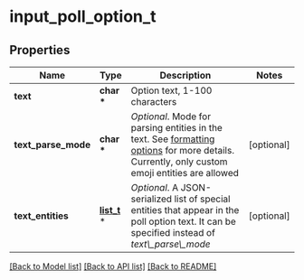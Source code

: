 # input_poll_option_t

## Properties
Name | Type | Description | Notes
------------ | ------------- | ------------- | -------------
**text** | **char \*** | Option text, 1-100 characters | 
**text_parse_mode** | **char \*** | *Optional*. Mode for parsing entities in the text. See [formatting options](https://core.telegram.org/bots/api/#formatting-options) for more details. Currently, only custom emoji entities are allowed | [optional] 
**text_entities** | [**list_t**](message_entity.md) \* | *Optional*. A JSON-serialized list of special entities that appear in the poll option text. It can be specified instead of *text\\_parse\\_mode* | [optional] 

[[Back to Model list]](../README.md#documentation-for-models) [[Back to API list]](../README.md#documentation-for-api-endpoints) [[Back to README]](../README.md)


